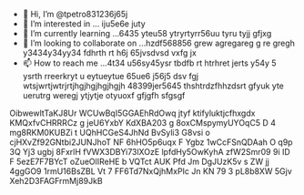 - 👋 Hi, I’m @tpetro831236j65j
- 👀 I’m interested in ... iju5e6e juty
- 🌱 I’m currently learning ...6435 yteu58 ytryrtyrr56uu tyru tyjj gfjxg
- 💞️ I’m looking to collaborate on ...hzdf568856 grew agregareg g re gregh y3434y34yy34  fdhrth rt h6j 65jvsdvsd vxfg jx
- 📫 How to reach me ...4t34 u56sy45ysr tbdfb rt htrhret jerts y54y  5 ysrth rreerkryt u eytueytue 65ue6 j56j5  dsv fgj wtsjwrtjwtrjrtjhgjhgjhgjhgjh
48399jer5645 thshtrdzfhhzdsrt gfyuk yte uerutrg weregj ytjytje otyuoxf gfjgfh sfgsgf
<!---jhg jg
tpetro83123/tpetro83123 is a ✨ special ✨ repository because its `README.md` (this file) appears on your GitHub profile.
You can click the Preview link to take a look at your changes.j 67j4ej
--->
OibwewltTaKJ8Ur
WCUwBqI5GGAEhRdOwq
jtyf ktifyluktjcfhxgdx
KMQxfvCHRRRCz
g jeU6YxbY
KdXBA203 g 8oxCMspymyUYOqC5 D 4 mg8RKM0KUBZi t UQhHCGeS4JhNd BvSyli3 G8vsi o cjHXvZf92GNtbi2JUNJhoT NF 6hHO5p6uqx F Ygbz  1wCcFSnQDAah O q9p 3Q Yj3 ugbj 8FxrlH fVWX3DBYi73lXOzE lpfdHy5OwKyhA zfW2Smr09 9i ID F 5ezE7F7BYcT oZueOlIReHE b VQTct AUK  Pfd Jm DgJUzK5v s ZW jj 4ggGO9 1rmU16BsZBL Vt 7 FF6Td7NxQjhMxPIc Jn KN   79 3 pL8b8XW 5Gjv Xeh2D3FAGFrmMj89JkB
